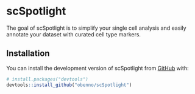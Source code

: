 
<!-- README.md is generated from README.Rmd. Please edit that file -->

# scSpotlight

<!-- badges: start -->

<!-- badges: end -->

The goal of scSpotlight is to simplify your single cell analysis and
easily annotate your dataset with curated cell type markers.

## Installation

You can install the development version of scSpotlight from
[GitHub](https://github.com/) with:

``` r
# install.packages("devtools")
devtools::install_github("obenno/scSpotlight")
```
